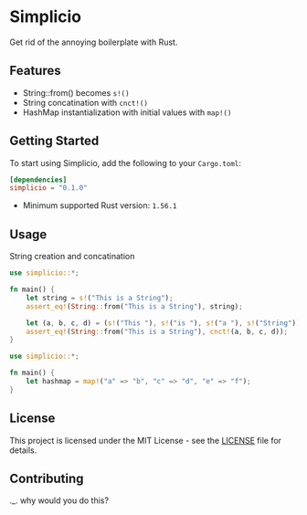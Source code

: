 # Simplicio

Get rid of the annoying boilerplate with Rust.

## Features
- String::from() becomes `s!()`
- String concatination with `cnct!()`
- HashMap instantialization with initial values with `map!()`

## Getting Started
To start using Simplicio, add the following to your `Cargo.toml`:
```toml
[dependencies]
simplicio = "0.1.0"
```
- Minimum supported Rust version: `1.56.1`

## Usage
String creation and concatination
```rust
use simplicio::*;

fn main() {
    let string = s!("This is a String");
    assert_eq!(String::from("This is a String"), string);

    let (a, b, c, d) = (s!("This "), s!("is "), s!("a "), s!("String"));
    assert_eq!(String::from("This is a String"), cnct!(a, b, c, d));
}
```

```rust
use simplicio::*;

fn main() {
    let hashmap = map!("a" => "b", "c" => "d", "e" => "f");
}
```

## License
This project is licensed under the MIT License - see the [LICENSE](LICENSE) file for details.

## Contributing
._. why would you do this?
